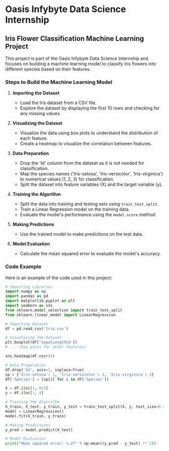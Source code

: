 # Oasis Infybyte Data Science Internship
## Iris Flower Classification Machine Learning Project

This project is part of the Oasis Infybyte Data Science Internship and focuses on building a machine learning model to classify Iris flowers into different species based on their features.

### Steps to Build the Machine Learning Model

1. **Importing the Dataset**
   - Load the Iris dataset from a CSV file.
   - Explore the dataset by displaying the first 10 rows and checking for any missing values.

2. **Visualizing the Dataset**
   - Visualize the data using box plots to understand the distribution of each feature.
   - Create a heatmap to visualize the correlation between features.

3. **Data Preparation**
   - Drop the 'Id' column from the dataset as it is not needed for classification.
   - Map the species names ('Iris-setosa', 'Iris-versicolor', 'Iris-virginica') to numerical values (1, 2, 3) for classification.
   - Split the dataset into feature variables (X) and the target variable (y).

4. **Training the Algorithm**
   - Split the data into training and testing sets using `train_test_split`.
   - Train a Linear Regression model on the training data.
   - Evaluate the model's performance using the `model.score` method.

5. **Making Predictions**
   - Use the trained model to make predictions on the test data.

6. **Model Evaluation**
   - Calculate the mean squared error to evaluate the model's accuracy.

### Code Example

Here is an example of the code used in this project:

```python
# Importing Libraries
import numpy as np
import pandas as pd
import matplotlib.pyplot as plt
import seaborn as sns
from sklearn.model_selection import train_test_split
from sklearn.linear_model import LinearRegression

# Importing Dataset
df = pd.read_csv('Iris.csv')

# Visualizing the Dataset
plt.boxplot(df['SepalLengthCm'])
# ... (box plots for other features)

sns.heatmap(df.corr())

# Data Preparation
df.drop('Id', axis=1, inplace=True)
sp = {'Iris-setosa': 1, 'Iris-versicolor': 2, 'Iris-virginica': 3}
df['Species'] = [sp[i] for i in df['Species']]

X = df.iloc[:, 0:4]
y = df.iloc[:, 4]

# Training the Algorithm
X_train, X_test, y_train, y_test = train_test_split(X, y, test_size=0.33, random_state=42)
model = LinearRegression()
model.fit(X_train, y_train)

# Making Predictions
y_pred = model.predict(X_test)

# Model Evaluation
print("Mean squared error: %.2f" % np.mean((y_pred - y_test) ** 2))
